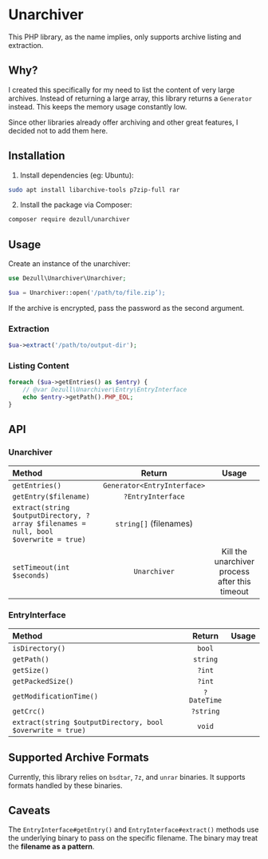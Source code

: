 # Unarchiver

This PHP library, as the name implies, only supports archive listing and extraction.

## Why?

I created this specifically for my need to list the content of very large archives. Instead of returning a large array, this library returns a `Generator` instead. This keeps the memory usage constantly low.

Since other libraries already offer archiving and other great features, I decided not to add them here.

## Installation

1.  Install dependencies (eg: Ubuntu):

```bash
sudo apt install libarchive-tools p7zip-full rar
```

2.  Install the package via Composer:

```bash
composer require dezull/unarchiver
```

## Usage

Create an instance of the unarchiver:

```php
use Dezull\Unarchiver\Unarchiver;

$ua = Unarchiver::open('/path/to/file.zip’);
```

If the archive is encrypted, pass the password as the second argument.

### Extraction

```php
$ua->extract('/path/to/output-dir');
```

### Listing Content

```php
foreach ($ua->getEntries() as $entry) {
    // @var Dezull\Unarchiver\Entry\EntryInterface
    echo $entry->getPath().PHP_EOL;
}
```

## API

### Unarchiver

| Method | Return | Usage |
|:----|:---:|:---:|
| `getEntries()` | `Generator<EntryInterface>` | |
| `getEntry($filename)` | `?EntryInterface` | |
| `extract(string $outputDirectory, ?array $filenames = null, bool $overwrite = true)`| `string[]` (filenames) | |
| `setTimeout(int $seconds)` | `Unarchiver` | Kill the unarchiver process after this timeout |

### EntryInterface

| Method | Return | Usage |
|:----|:---:|:---:|
| `isDirectory()` | `bool` | |
| `getPath()` | `string` | |
| `getSize()` | `?int` | |
| `getPackedSize()` | `?int` | |
| `getModificationTime()` | `?DateTime` | |
| `getCrc()` | `?string` | |
| `extract(string $outputDirectory, bool $overwrite = true)` | `void` | |

## Supported Archive Formats

Currently, this library relies on `bsdtar`, `7z`, and `unrar` binaries. It supports formats handled by these binaries.

## Caveats

The `EntryInterface#getEntry()` and `EntryInterface#extract()` methods use the underlying binary to pass on the specific filename. The binary may treat the **filename as a pattern**.
